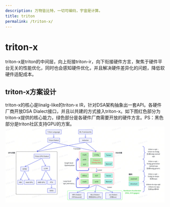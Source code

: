 ```yaml
---
description: 万物皆比特，一切可编码，宇宙是计算。
title: triton
permalink: /triton-x/
---
```


# triton-x
triton-x是triton的中间层，向上衔接triton-ir，向下衔接硬件方言，聚焦于硬件平台无关的性能优化，同时也会感知硬件优化，并且解决硬件差异化的问题，降低软硬件适配成本。

## triton-x方案设计  
triton-x的核心是linalg-like的triton-x IR，针对DSA架构抽象出一套API。各硬件厂商开放DSA Dialect接口，并且以共建的方式接入triton-x。如下图红色部分为triton-x提供的核心能力，绿色部分是各硬件厂商需要开放的硬件方言。PS：黑色部分是triton社区支持GPU的方案。  
![](/pages/images/triton-x-overview.png "triton-x总体架构图")  
